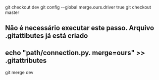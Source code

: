 git checkout dev
git config --global merge.ours.driver true
git checkout master

## Não é necessário executar este passo. Arquivo .gitattibutes já está criado
## echo "path/connection.py. merge=ours" >> .gitattributes

git merge dev